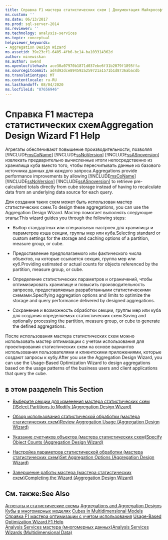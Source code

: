 ```yaml
---
title: Справка F1 мастера статистических схем | Документация Майкрософт
ms.custom: ''
ms.date: 06/13/2017
ms.prod: sql-server-2014
ms.reviewer: ''
ms.technology: analysis-services
ms.topic: conceptual
helpviewer_keywords:
- Aggregation Design Wizard
ms.assetid: 39e23cf1-6405-4fb6-bc14-ba103314362d
author: minewiskan
ms.author: owend
ms.openlocfilehash: ace30a07970b1871d037ebe6f31b2079f1895ffa
ms.sourcegitcommit: ad4d92dce894592a259721a1571b1d8736abacdb
ms.translationtype: MT
ms.contentlocale: ru-RU
ms.lasthandoff: 08/04/2020
ms.locfileid: "87656946"
---
```

# <a name="aggregation-design-wizard-f1-help"></a><span data-ttu-id="af8d8-102">Справка F1 мастера статистических схем</span><span class="sxs-lookup"><span data-stu-id="af8d8-102">Aggregation Design Wizard F1 Help</span></span>
  <span data-ttu-id="af8d8-103">Агрегаты обеспечивают повышение производительности, позволяя [!INCLUDE[msCoName](../includes/msconame-md.md)] [!INCLUDE[ssNoVersion](../includes/ssnoversion-md.md)] [!INCLUDE[ssASnoversion](../includes/ssasnoversion-md.md)] извлекать предварительно вычисленные итоги непосредственно из хранилища куба вместо того, чтобы пересчитывать данные из базового источника данных для каждого запроса.</span><span class="sxs-lookup"><span data-stu-id="af8d8-103">Aggregations provide performance improvements by allowing [!INCLUDE[msCoName](../includes/msconame-md.md)] [!INCLUDE[ssNoVersion](../includes/ssnoversion-md.md)] [!INCLUDE[ssASnoversion](../includes/ssasnoversion-md.md)] to retrieve pre-calculated totals directly from cube storage instead of having to recalculate data from an underlying data source for each query.</span></span>  
  
 <span data-ttu-id="af8d8-104">Для создания таких схем может быть использован мастер статистических схем.</span><span class="sxs-lookup"><span data-stu-id="af8d8-104">To design these aggregations, you can use the Aggregation Design Wizard.</span></span> <span data-ttu-id="af8d8-105">Мастер помогает выполнять следующие этапы:</span><span class="sxs-lookup"><span data-stu-id="af8d8-105">This wizard guides you through the following steps:</span></span>  
  
-   <span data-ttu-id="af8d8-106">Выбор стандартных или специальных настроек для хранилища и параметров кэша секции, группы мер или куба.</span><span class="sxs-lookup"><span data-stu-id="af8d8-106">Selecting standard or custom settings for the storage and caching options of a partition, measure group, or cube.</span></span>  
  
-   <span data-ttu-id="af8d8-107">Предоставление предполагаемого или фактического числа объектов, на которые ссылается секция, группа мер или куб.</span><span class="sxs-lookup"><span data-stu-id="af8d8-107">Providing estimated or actual counts for objects referenced by the partition, measure group, or cube.</span></span>  
  
-   <span data-ttu-id="af8d8-108">Определение статистических параметров и ограничений, чтобы оптимизировать хранилище и повысить производительность запросов, предоставляемых разработанными статистическими схемами.</span><span class="sxs-lookup"><span data-stu-id="af8d8-108">Specifying aggregation options and limits to optimize the storage and query performance delivered by designed aggregations.</span></span>  
  
-   <span data-ttu-id="af8d8-109">Сохранение и возможность обработки секции, группы мер или куба для создания определяемых статистических схем.</span><span class="sxs-lookup"><span data-stu-id="af8d8-109">Saving and optionally processing the partition, measure group, or cube to generate the defined aggregations.</span></span>  
  
 <span data-ttu-id="af8d8-110">После использования мастера статистических схем можно использовать мастер оптимизации с учетом использования для проектирования статистических схем на основе вариантов использования пользователями и клиентскими приложениями, которые создают запросы к кубу.</span><span class="sxs-lookup"><span data-stu-id="af8d8-110">After you use the Aggregation Design Wizard, you can use the Usage-Based Optimization Wizard to design aggregations based on the usage patterns of the business users and client applications that query the cube.</span></span>  
  
## <a name="in-this-section"></a><span data-ttu-id="af8d8-111">в этом разделе</span><span class="sxs-lookup"><span data-stu-id="af8d8-111">In This Section</span></span>  
  
-   [<span data-ttu-id="af8d8-112">Выберите секции для изменения мастера статистических схем &#40;&#41;</span><span class="sxs-lookup"><span data-stu-id="af8d8-112">Select Partitions to Modify &#40;Aggregation Design Wizard&#41;</span></span>](select-partitions-to-modify-aggregation-design-wizard.md)  
  
-   [<span data-ttu-id="af8d8-113">Обзор использования статистической обработки &#40;мастера статистических схем&#41;</span><span class="sxs-lookup"><span data-stu-id="af8d8-113">Review Aggregation Usage &#40;Aggregation Design Wizard&#41;</span></span>](review-aggregation-usage-aggregation-design-wizard.md)  
  
-   [<span data-ttu-id="af8d8-114">Указание счетчиков объектов &#40;мастера статистических схем&#41;</span><span class="sxs-lookup"><span data-stu-id="af8d8-114">Specify Object Counts &#40;Aggregation Design Wizard&#41;</span></span>](specify-object-counts-aggregation-design-wizard.md)  
  
-   [<span data-ttu-id="af8d8-115">Настройка параметров статистической обработки &#40;мастера статистических схем&#41;</span><span class="sxs-lookup"><span data-stu-id="af8d8-115">Set Aggregation Options &#40;Aggregation Design Wizard&#41;</span></span>](set-aggregation-options-aggregation-design-wizard.md)  
  
-   [<span data-ttu-id="af8d8-116">Завершение работы мастера &#40;мастера статистических схем&#41;</span><span class="sxs-lookup"><span data-stu-id="af8d8-116">Completing the Wizard &#40;Aggregation Design Wizard&#41;</span></span>](completing-the-wizard-aggregation-design-wizard.md)  
  
## <a name="see-also"></a><span data-ttu-id="af8d8-117">См. также:</span><span class="sxs-lookup"><span data-stu-id="af8d8-117">See Also</span></span>  
 <span data-ttu-id="af8d8-118">[Агрегаты и статистические схемы](multidimensional-models-olap-logical-cube-objects/aggregations-and-aggregation-designs.md) </span><span class="sxs-lookup"><span data-stu-id="af8d8-118">[Aggregations and Aggregation Designs](multidimensional-models-olap-logical-cube-objects/aggregations-and-aggregation-designs.md) </span></span>  
 <span data-ttu-id="af8d8-119">[Кубы в многомерных моделях](multidimensional-models/cubes-in-multidimensional-models.md) </span><span class="sxs-lookup"><span data-stu-id="af8d8-119">[Cubes in Multidimensional Models](multidimensional-models/cubes-in-multidimensional-models.md) </span></span>  
 <span data-ttu-id="af8d8-120">[Справка F1 мастера оптимизации с учетом использования](usage-based-optimization-wizard-f1-help.md) </span><span class="sxs-lookup"><span data-stu-id="af8d8-120">[Usage-Based Optimization Wizard F1 Help](usage-based-optimization-wizard-f1-help.md) </span></span>  
 [<span data-ttu-id="af8d8-121">Analysis Services мастера &#40;многомерных данных&#41;</span><span class="sxs-lookup"><span data-stu-id="af8d8-121">Analysis Services Wizards &#40;Multidimensional Data&#41;</span></span>](analysis-services-wizards-multidimensional-data.md)  
  
  
